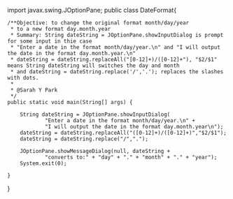 import javax.swing.JOptionPane;
public class DateFormat{

	/**Objective: to change the original format month/day/year 
	 * to a new format day.month.year
	 * Summary: String dateString = JOptionPane.showInputDialog is prompt for some input in thie case 
	 * "Enter a date in the format month/day/year.\n" and "I will output the date in the format day.month.year.\n"
	 * dateString = dateString.replaceAll("[0-12]+)/([0-12]+"), "$2/$1" means String dateString will switches the day and month 
	 * and dateString = dateString.replace('/','.'); replaces the slashes with dots. 
	 *
	 * @Sarah Y Park 
	 */
	public static void main(String[] args) {
		
		String dateString = JOptionPane.showInputDialog(
				"Enter a date in the format month/day/year.\n" +
				"I will output the date in the format day.month.year\n");
		dateString = dateString.replaceAll("([0-12]+)/([0-12]+)","$2/$1");
		dateString = dateString.replace("/",".");
	
		JOptionPane.showMessageDialog(null, dateString +
				"converts to:" + "day" + "." + "month" + "." + "year");
		System.exit(0);
		
	}

}
